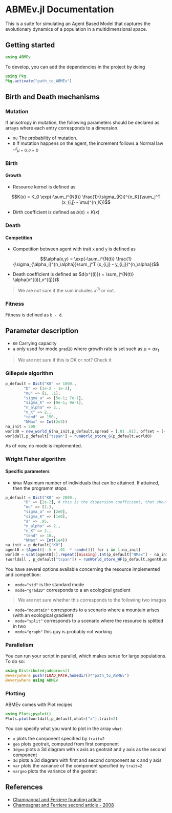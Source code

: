 # ABMEv.jl Documentation
This is a suite for simulating an Agent Based Model that captures the evolutionary dynamics of a population in a multidimensional space.

## Getting started
```julia
using ABMEv
```
To develop, you can add the dependencies in the project by doing
```julia
using Pkg
Pkg.activate("path_to_ABMEv")
```

## Birth and Death mechanisms

### Mutation
If anisotropy in mutation, the following parameters should be declared as arrays where each entry corresponds to a dimension.
- ```mu``` The probability of mutation.
- ```D``` If mutation happens on the agent, the increment follows a Normal law $`\mathcal{N}_{\mu = 0, \sigma = D}`$
### Birth
#### Growth
- Resource kernel is defined as 
```math
K(x) = K_0 \exp(-\sum_i^{N(t)} \frac{1}{\sigma_{K)i}^{n_K}}\sum_j^T (x_{i,j} - \mu)^{n_K})
```
- Dirth coefficient is defined as $`b(x) = K(x)`$
### Death
#### Competition
- Competition between agent with trait ```x``` and ```y``` is defined as
```math 
\alpha(x,y) = \exp(-\sum_i^{N(t)} \frac{1}{\sigma_{\alpha_i}^{n_\alpha}}\sum_j^T (x_{i,j} - y_{i,j})^{n_\alpha})
```
- Death coefficient is defined as $`d(x^{(i)}) = \sum_j^{N(t)} \alpha(x^{(i)},x^{(j)})`$
> We are not sure if the sum includes $`x^{(i)}`$ or not.
### Fitness
Fitness is defined as ```b - d```.

## Parameter description
- ```K0``` Carrying capacity
- ```a``` only used for mode ```grad2D``` where growth rate is set such as $`\mu = a x_1`$
> We are not sure if this is OK or not? Check it 
### Gillepsie algorithm

```julia
p_default = Dict("K0" => 1000.,
        "D" => [1e-2 - 1e-3],
        "mu" => [1. .1],
        "sigma_a" => [5e-1; 7e-1],
        "sigma_K" => [9e-1; 9e-1],
        "n_alpha" => 2.,
        "n_K" => 2.,
        "tend" => 150.,
        "NMax" => Int(2e3))
na_init = 500
world0 = new_world_G(na_init,p_default,spread = [.01 .01], offset = [-.5 -.5])
worldall,p_default["tspan"] = runWorld_store_G(p_default,world0)
```
As of now, no mode is implemented.

### Wright Fisher algorithm
#### Specific parameters
- ```NMax``` Maximum number of individuals that can be attained. If attained, then the programm stops.
```julia
p_default = Dict("K0" => 2000.,
        "D" => [2e-2], # this is the dispersion coefficient, that should be taken as constant
        "mu" => [1.],
        "sigma_a" => [2e0],
        "sigma_K" => [1e0],
        "a" => .95,
        "n_alpha" => 2.,
        "n_K" => 2.,
        "tend" => 10.,
        "NMax" => Int(1e4))
na_init = p_default["K0"]
agent0 = [Agent([-.5 + .01  * randn()]) for i in 1:na_init]
world0 = vcat(agent0[:],repeat([missing],Int(p_default["NMax"] - na_init)))
(worldall , p_default["tspan"]) = runWorld_store_WF(p_default,agent0,mode="std")
```
You have several options available concerning the resource implemented and competition:
- ``` mode="std"``` is the standard mode
- ``` mode="grad2D"``` corresponds to a an ecological gradient
>We are not sure whether this corresponds to the following two images
- ``` mode="mountain"``` corresponds to a scenario where a mountain arises (with an ecological gradient)
- ``` mode="split"``` corresponds to a scenario where the resource is splitted in two
- ``` mode="graph"``` this guy is probably not working


### Parallelism
You can run your script in parallel, which makes sense for large populations. To do so:
```julia
using Distributed;addprocs()
@everywhere push!(LOAD_PATH,homedir()*"path_to_ABMEv")
@everywhere using ABMEv
```

### Plotting
ABMEv comes with Plot recipes
```julia
using Plots;pyplot()
Plots.plot(worldall,p_default,what=["x"],trait=2)
```
You can specify what you want to plot in the array ```what```:
- ```x``` plots the component specified by ```trait=2```
- ```geo``` plots geotrait, computed from first component
- ```3dgeo``` plots a 3d diagram with x axis as geotrait and y axis as the second component
- ```3d``` plots a 3d diagram with first and second component as x and y axis
- ```var``` plots the variance of the  component specified by ```trait=2```
- ```vargeo``` plots the variance of the geotrait
## References
- [Champagnat and Ferriere founding article](https://linkinghub.elsevier.com/retrieve/pii/S0040580905001632)
- [Champagnat and Ferriere second article - 2008](https://www.tandfonline.com/doi/full/10.1080/15326340802437710)
